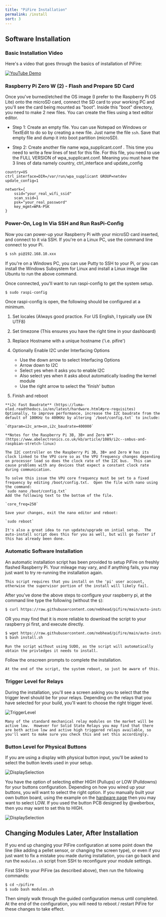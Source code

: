 ```yaml
---
title: "PiFire Installation"
permalink: /install
sort: 3
---
```

## Software Installation

### Basic Installation Video

Here's a video that goes through the basics of installation of PiFire:

[![YouTube Demo](img/photos/Video-Link-Image-02.png)](https://youtu.be/4tRcG-pRTw4)

### Raspberry Pi Zero W (2) - Flash and Prepare SD Card

Once you've burned/etched the OS image (I prefer to the Raspberry Pi OS Lite) onto the microSD card, connect the SD card to your working PC and you'll see the card being mounted as "boot". Inside this "boot" directory, you need to make 2 new files. You can create the files using a text editor editor.

+ Step 1: Create an empty file. You can use Notepad on Windows or TextEdit to do so by creating a new file. Just name the file `ssh`. Save that empty file and dump it into boot partition (microSD).

+ Step 2: Create another file name wpa_supplicant.conf . This time you need to write a few lines of text for this file. For this file, you need to use the FULL VERSION of wpa_supplicant.conf. Meaning you must have the 3 lines of data namely country, ctrl_interface and update_config

```
country=US
ctrl_interface=DIR=/var/run/wpa_supplicant GROUP=netdev
update_config=1

network={
    ssid="your_real_wifi_ssid"
    scan_ssid=1
    psk="your_real_password"
    key_mgmt=WPA-PSK
}
```

### Power-On, Log In Via SSH and Run RasPi-Config

Now you can power-up your Raspberry Pi with your microSD card inserted, and connect to it via SSH.  If you're on a Linux PC, use the command line connect to your Pi.

```bash
$ ssh pi@192.168.10.xxx
```

If you're on a Windows PC, you can use Putty to SSH to your Pi, or you can install the Windows Subsystem for Linux and install a Linux image like Ubuntu to run the above command.  

Once connected, you'll want to run raspi-config to get the system setup.  

```bash
$ sudo raspi-config
```

Once raspi-config is open, the following should be configured at a minimum.

1. Set locales (Always good practice.  For US English, I typically use EN UTF8)

2. Set timezone (This ensures you have the right time in your dashboard)

3. Replace Hostname with a unique hostname ('i.e. pifire')

4. Optionally Enable I2C under Interfacing Options

	* Use the down arrow to select Interfacing Options
	* Arrow down to I2C
	* Select yes when it asks you to enable I2C
	* Also select yes when it asks about automatically loading the kernel module
	* Use the right arrow to select the 'finish' button

5. Finish and reboot

```tip
**i2c Fast Baudrate** (https://luma-oled.readthedocs.io/en/latest/hardware.html#pre-requisites) Optionally, to improve performance, increase the I2C baudrate from the default of 100KHz to 400KHz by altering `/boot/config.txt` to include:

`dtparam=i2c_arm=on,i2c_baudrate=400000`

**Notes for the Raspberry Pi 3B, 3B+ and Zero W** (https://www.abelectronics.co.uk/kb/article/1089/i2c--smbus-and-raspbian-stretch-linux)

The I2C controller on the Raspberry Pi 3B, 3B+ and Zero W has its clock linked to the VPU core so as the VPU frequency changes depending on processor load so does the clock rate of the I2C bus.  This can cause problems with any devices that expect a constant clock rate during communication.

To solve this issue the VPU core frequency must be set to a fixed frequency by editing /boot/config.txt.  Open the file with nano using the command:
`sudo nano /boot/config.txt`
Add the following text to the bottom of the file.

`core_freq=250`

Save your changes, exit the nano editor and reboot:

`sudo reboot`
```

```tip
It's also a great idea to run update/upgrade on intial setup.  The auto-install script does this for you as well, but will go faster if this has already been done.
```

### Automatic Software Installation

An automatic installation script has been provided to setup PiFire on freshly flashed Raspberry Pi.  Your mileage may vary, and if anything fails, you may just want to try re-running the installation again.  

```warning
This script requires that you install on the 'pi' user account, otherwise the supervisor portion of the install will likely fail.
```

After you've done the above steps to configure your raspberry pi, at the command line type the following (without the `$`):

```bash
$ curl https://raw.githubusercontent.com/nebhead/pifire/main/auto-install/install.sh | bash
```

OR you may find that it is more reliable to download the script to your raspberry pi first, and execute directly.

```bash
$ wget https://raw.githubusercontent.com/nebhead/pifire/main/auto-install/install.sh
$ bash install.sh
```

```note
Run the script without using SUDO, as the script will automatically obtain the privledges it needs to install.
```

Follow the onscreen prompts to complete the installation.  

```note
At the end of the script, the system reboot, so just be aware of this.
```

### Trigger Level for Relays

During the installation, you'll see a screen asking you to select that the trigger level should be for your relays.  Depending on the relays that you have selected for your build, you'll want to choose the right trigger level.  

![TriggerLevel](img/photos/PiFire-Install-05.png)

```note
Many of the standard mechanical relay modules on the market will be active low.  However for Solid State Relays you may find that there are both active low and active high triggered relays available, so you'll want to make sure you check this and set this accordingly.
```

### Button Level for Physical Buttons

If you are using a display with physical button input, you'll be asked to select the button levels used in your setup.  

![DisplaySelection](img/photos/PiFire-Install-07.png)

You have the option of selecting either HIGH (Pullups) or LOW (Pulldowns) for your buttons configuration.  Depending on how you wired up your buttons, you will want to select the right option.  If you manually built your own button board, using the example on the [hardware page](hardware) then you may want to select LOW.  If you used the button PCB designed by @weberbox, then you may want to set this to HIGH.  

![DisplaySelection](img/photos/PiFire-Install-08.png)

## Changing Modules Later, After Installation

If you end up changing your PiFire configuration at some point down the line (like adding a pellet sensor, or changing the screen type), or even if you just want to fix a mistake you made during installation, you can go back and run the `modules.sh` script from SSH to reconfigure your module settings.  

First SSH to your PiFire (as described above), then run the following commands:

```bash
$ cd ~/pifire
$ sudo bash modules.sh
```

Then simply walk through the guided configuration menus until completed.  At the end of the configuration, you will need to reboot / restart PiFire for these changes to take effect.  
